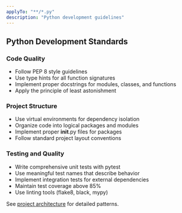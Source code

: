 ```yaml
---
applyTo: "**/*.py"
description: "Python development guidelines"
---
```


## Python Development Standards

### Code Quality
- Follow PEP 8 style guidelines
- Use type hints for all function signatures
- Implement proper docstrings for modules, classes, and functions
- Apply the principle of least astonishment

### Project Structure
- Use virtual environments for dependency isolation
- Organize code into logical packages and modules
- Implement proper __init__.py files for packages
- Follow standard project layout conventions

### Testing and Quality
- Write comprehensive unit tests with pytest
- Use meaningful test names that describe behavior
- Implement integration tests for external dependencies
- Maintain test coverage above 85%
- Use linting tools (flake8, black, mypy)

See [project architecture](../context/architecture.md) for detailed patterns.